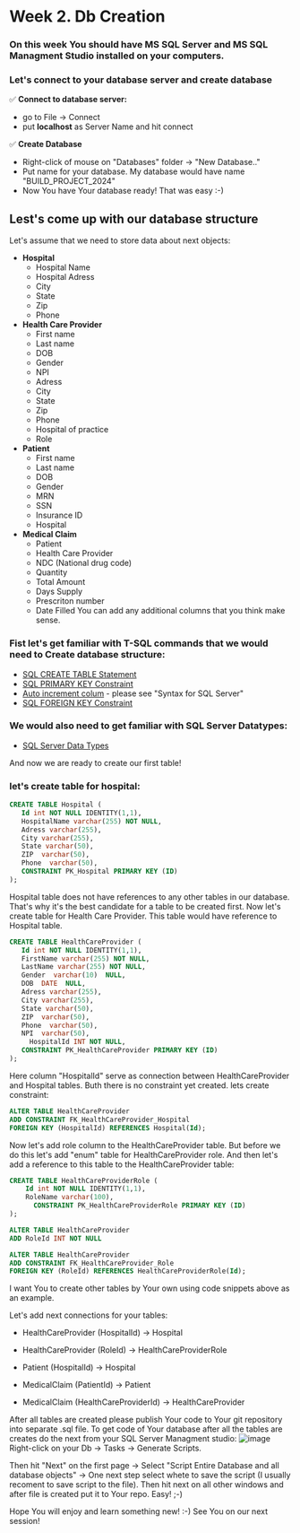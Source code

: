 
# Week 2. Db Creation
### On this week You should have MS SQL Server and MS SQL Managment Studio installed on your computers.
### Let's connect to your database server and create database

✅ **Connect to database server:**
-  go to File -> Connect
-  put **localhost** as Server Name and hit connect

✅ **Create Database**
- Right-click of mouse on "Databases" folder -> "New Database.."
- Put name for your database. My database would have name "BUILD_PROJECT_2024"
- Now You have Your database ready! That was easy :-)

 ## Lest's come up with our database structure

 Let's assume that we need to store data about next objects:
  - **Hospital**
    - Hospital Name
    - Hospital Adress
    - City
    - State
    - Zip
    - Phone
  - **Health Care Provider**
    - First name
    - Last name
    - DOB
    - Gender
    - NPI
    - Adress
    - City
    - State
    - Zip
    - Phone
    - Hospital of practice
    - Role
  - **Patient**
    - First name
    - Last name
    - DOB
    - Gender
    - MRN
    - SSN
    - Insurance ID
    - Hospital
  - **Medical Claim**
    - Patient
    - Health Care Provider
    - NDC (National drug code)
    - Quantity
    - Total Amount
    - Days Supply
    - Prescriton number
    - Date Filled
You can add any additional columns that you think make sense.
### Fist let's get familiar with T-SQL commands that we would need to Create database structure:
 - [SQL CREATE TABLE Statement](https://www.w3schools.com/sql/sql_create_table.asp)
 - [SQL PRIMARY KEY Constraint](https://www.w3schools.com/sql/sql_primarykey.asp)
 - [Auto increment colum](https://www.w3schools.com/sql/sql_autoincrement.asp) - please see "Syntax for SQL Server"
 - [SQL FOREIGN KEY Constraint](https://www.w3schools.com/sql/sql_foreignkey.asp)
### We would also need to get familiar with SQL Server Datatypes:
 - [SQL Server Data Types](https://www.w3schools.com/sql/sql_datatypes.asp)

And now we are ready to create our first table! 
### let's create table for hospital: 
 ```sql
CREATE TABLE Hospital (
    Id int NOT NULL IDENTITY(1,1),
    HospitalName varchar(255) NOT NULL,
    Adress varchar(255),
    City varchar(255),
    State varchar(50),
    ZIP  varchar(50),
    Phone  varchar(50),
    CONSTRAINT PK_Hospital PRIMARY KEY (ID)
);
```
Hospital table does not have references to any other tables in our database. That's why it's the best candidate for a table to be created first.
Now let's create table for Health Care Provider. This table would have reference to Hospital table. 
 ```sql
CREATE TABLE HealthCareProvider (
    Id int NOT NULL IDENTITY(1,1),
    FirstName varchar(255) NOT NULL,
    LastName varchar(255) NOT NULL,
    Gender  varchar(10)  NULL,
    DOB  DATE  NULL,
    Adress varchar(255),
    City varchar(255),
    State varchar(50),
    ZIP  varchar(50),
    Phone  varchar(50),
    NPI  varchar(50),
	  HospitalId INT NOT NULL,
    CONSTRAINT PK_HealthCareProvider PRIMARY KEY (ID)
);
```
Here column "HospitalId" serve as connection between HealthCareProvider and Hospital tables. Buth there is no constraint yet created.
lets create constraint:

 ```sql
ALTER TABLE HealthCareProvider
ADD CONSTRAINT FK_HealthCareProvider_Hospital
FOREIGN KEY (HospitalId) REFERENCES Hospital(Id);
```
Now let's add role column to the HealthCareProvider table.
But before we do this let's add "enum" table for HealthCareProvider role. And then let's add a reference to this table to the HealthCareProvider table:
```sql
CREATE TABLE HealthCareProviderRole (
    Id int NOT NULL IDENTITY(1,1),
    RoleName varchar(100),
	  CONSTRAINT PK_HealthCareProviderRole PRIMARY KEY (ID)
);

ALTER TABLE HealthCareProvider
ADD RoleId INT NOT NULL

ALTER TABLE HealthCareProvider
ADD CONSTRAINT FK_HealthCareProvider_Role
FOREIGN KEY (RoleId) REFERENCES HealthCareProviderRole(Id);
```
I want You to create other tables by Your own using code snippets above as an example.

Let's add next connections for your tables:

 - HealthCareProvider (HospitalId) -> Hospital

 - HealthCareProvider (RoleId) -> HealthCareProviderRole

 - Patient (HospitalId) -> Hospital

 - MedicalClaim (PatientId) -> Patient

 - MedicalClaim (HealthCareProviderId) -> HealthCareProvider

After all tables are created please publish Your code to Your git repository into separate .sql file. 
To get code of Your database after all the tables are creates do the next from your SQL Server Managment studio:
![image](https://github.com/user-attachments/assets/f938139f-f597-40af-bc4f-2f43a44b5dbf)
Right-click on your Db -> Tasks ->  Generate Scripts.

Then hit "Next" on the first page -> Select "Script Entire Database and all database objects" -> One next step select whete to save the script (I usually recoment to save script to the file). Then hit next on all other windows and after file is created put it to Your repo.
Easy! ;-) 

Hope You will enjoy and learn something new! :-)
See You on our next session!

